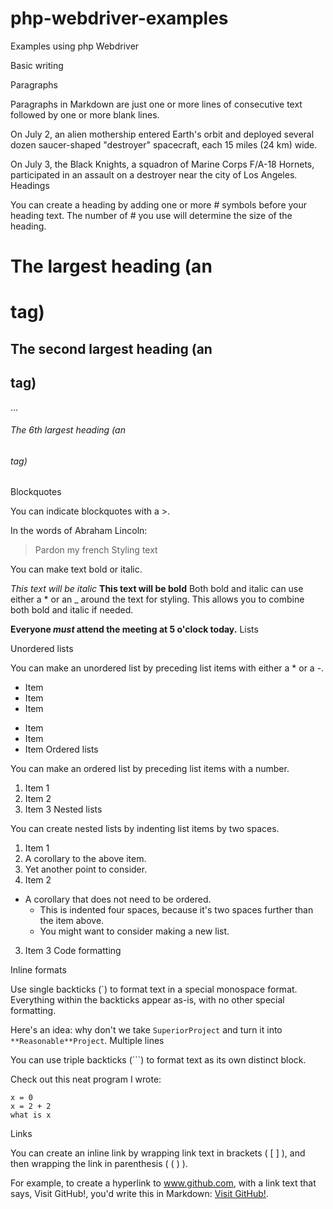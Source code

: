 php-webdriver-examples
======================

Examples using php Webdriver

Basic writing

Paragraphs

Paragraphs in Markdown are just one or more lines of consecutive text followed by one or more blank lines.

On July 2, an alien mothership entered Earth's orbit and deployed several dozen saucer-shaped "destroyer" spacecraft, each 15 miles (24 km) wide.

On July 3, the Black Knights, a squadron of Marine Corps F/A-18 Hornets, participated in an assault on a destroyer near the city of Los Angeles.
Headings

You can create a heading by adding one or more # symbols before your heading text. The number of # you use will determine the size of the heading.

# The largest heading (an <h1> tag)
## The second largest heading (an <h2> tag)
…
###### The 6th largest heading (an <h6> tag)
Blockquotes

You can indicate blockquotes with a >.

In the words of Abraham Lincoln:

> Pardon my french
Styling text

You can make text bold or italic.

*This text will be italic*
**This text will be bold**
Both bold and italic can use either a * or an _ around the text for styling. This allows you to combine both bold and italic if needed.

**Everyone _must_ attend the meeting at 5 o'clock today.**
Lists

Unordered lists

You can make an unordered list by preceding list items with either a * or a -.

* Item
* Item
* Item

- Item
- Item
- Item
Ordered lists

You can make an ordered list by preceding list items with a number.

1. Item 1
2. Item 2
3. Item 3
Nested lists

You can create nested lists by indenting list items by two spaces.

1. Item 1
  1. A corollary to the above item.
  2. Yet another point to consider.
2. Item 2
  * A corollary that does not need to be ordered.
    * This is indented four spaces, because it's two spaces further than the item above.
    * You might want to consider making a new list.
3. Item 3
Code formatting

Inline formats

Use single backticks (`) to format text in a special monospace format. Everything within the backticks appear as-is, with no other special formatting.

Here's an idea: why don't we take `SuperiorProject` and turn it into `**Reasonable**Project`.
Multiple lines

You can use triple backticks (```) to format text as its own distinct block.

Check out this neat program I wrote:

```
x = 0
x = 2 + 2
what is x
```
Links

You can create an inline link by wrapping link text in brackets ( [ ] ), and then wrapping the link in parenthesis ( ( ) ).

For example, to create a hyperlink to www.github.com, with a link text that says, Visit GitHub!, you'd write this in Markdown: [Visit GitHub!](www.github.com).

